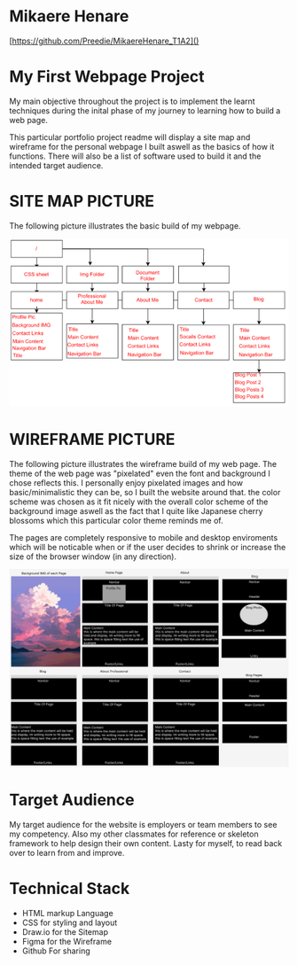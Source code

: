 # Mikaere Henare

[https://github.com/Preedie/MikaereHenare_T1A2]()



# My First Webpage Project

My main objective throughout the project is to implement the learnt techniques during the inital phase of my journey to learning how to build a web page.

This particular portfolio project readme will display a site map and wireframe for the personal webpage I built aswell as the basics of how it functions. 
There will also be a list of software used to build it and the intended target audience.

# SITE MAP PICTURE

The following picture illustrates the basic build of my webpage.

![sitemap](Images/Sitemap.PNG)

# WIREFRAME PICTURE

The following picture illustrates the wireframe build of my web page.
The theme of the web page was "pixelated" even the font and background I chose reflects this. I personally enjoy pixelated images and how basic/minimalistic they can be, so I built the website around that.
the color scheme was chosen as it fit nicely with the overall color scheme of the background image aswell as the fact that I quite like Japanese cherry blossoms which this particular color theme reminds me of.

The pages are completely responsive to mobile and desktop enviroments which will be noticable when or if the user decides to shrink or increase the size of the browser window (in any direction).

![wireframe](Images/webpage-wireframe.PNG)

# Target Audience

My target audience for the website is employers or team members to see my competency. Also my other classmates for reference or skeleton framework to help design their own content.
Lasty for myself, to read back over to learn from and improve.

# Technical Stack

- HTML markup Language
- CSS for styling and layout
- Draw.io for the Sitemap
- Figma for the Wireframe
- Github For sharing